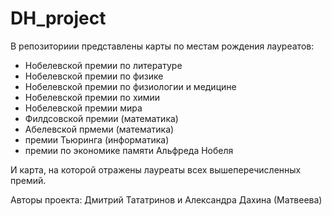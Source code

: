 # DH_project

В репозиториии представлены карты по местам рождения лауреатов:
- Нобелевской премии по литературе
- Нобелевской премии по физике
- Нобелевской премии по физиологии и медицине
- Нобелевской премии по химии
- Нобелевской премии мира
- Филдсовской премии (математика)
- Абелевской прмеми (математика)
- премии Тьюринга (информатика)
- премии по экономике памяти Альфреда Нобеля

И карта, на которой отражены лауреаты всех вышеперечисленных премий.

Авторы проекта: Дмитрий Тататринов и Александра Дахина (Матвеева)
